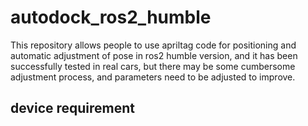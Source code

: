# autodock_ros2_humble
This repository allows people to use apriltag code for positioning and automatic adjustment of pose in ros2 humble version, and it has been successfully tested in real cars, but there may be some cumbersome adjustment process, and parameters need to be adjusted to improve.
## device requirement

